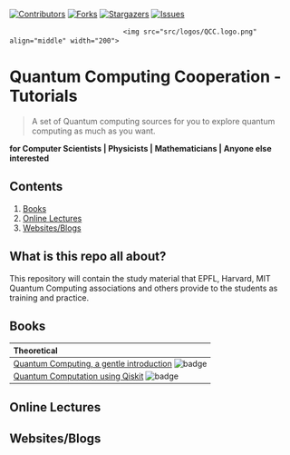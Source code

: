 [![Contributors][contributors-shield]][contributors-url]
[![Forks][forks-shield]][forks-url]
[![Stargazers][stars-shield]][stars-url]
[![Issues][issues-shield]][issues-url]



 
                                <img src="src/logos/QCC.logo.png" align="middle" width="200">      


# Quantum Computing Cooperation - Tutorials
> A set of Quantum computing sources for you to explore quantum computing as much as you want.

**for Computer Scientists | Physicists | Mathematicians | Anyone else interested**

## Contents
1. [Books](#books)
2. [Online Lectures](#onlineLectures)
3. [Websites/Blogs](#websites)



## What is this repo all about?
This repository will contain the study material that EPFL, Harvard, MIT Quantum Computing associations and others provide to the students as training and practice.

<a name="books"></a>
## Books
Theoretical | 
:-- | 
[Quantum Computing, a gentle introduction](http://mmrc.amss.cas.cn/tlb/201702/W020170224608150244118.pdf) ![badge](https://img.shields.io/badge/6_Hours_-Beginner-green.svg)| 
[Quantum Computation using Qiskit](https://qiskit.org/textbook/preface.html) ![badge](https://img.shields.io/badge/4_Hours_-Beginner-green.svg)| 




<a name="onlineLectures"></a>
## Online Lectures



<a name="websites"></a>
## Websites/Blogs 


<!-- MARKDOWN LINKS & IMAGES -->
<!-- https://www.markdownguide.org/basic-syntax/#reference-style-links -->
[contributors-shield]: https://img.shields.io/github/contributors/Quantum-Computing-Cooperation/Tutorials.svg?style=flat-square
[contributors-url]: https://github.com/Quantum-Computing-Cooperation/Tutorials/graphs/contributors
[forks-shield]: https://img.shields.io/github/forks/Quantum-Computing-Cooperation/Tutorials.svg?style=flat-square
[forks-url]: https://github.com/Quantum-Computing-Cooperation/Tutorials/network/members
[issues-shield]: https://img.shields.io/github/issues/Quantum-Computing-Cooperation/Tutorials.svg?style=flat-square
[stars-shield]: https://img.shields.io/github/stars/Quantum-Computing-Cooperation/Tutorials.svg?style=flat-square
[stars-url]: https://github.com/Quantum-Computing-Cooperation/Tutorials/stargazers
[issues-url]: https://github.com/Quantum-Computing-Cooperation/Tutorials/issues
[license-shield]: https://img.shields.io/github/license/Quantum-Computing-Cooperation/Tutorials.svg?style=flat-square
[licence-url]: https://github.com/Quantum-Computing-Cooperation/Tutorials/blob/master/LICENSE

